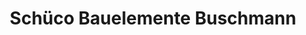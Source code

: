 ---
title: "Schüco Bauelemente Buschmann"
url: /saarbrucken/schuco-bauelemente-buschmann/
shop: à faire soi-même
---